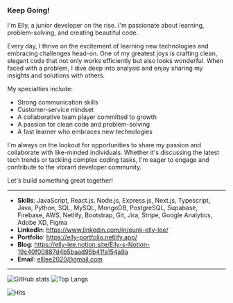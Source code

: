 ### Keep Going!

I'm Elly, a junior developer on the rise. I'm passionate about learning, problem-solving, and creating beautiful code.

Every day, I thrive on the excitement of learning new technologies and embracing challenges head-on. One of my greatest joys is crafting clean, elegant code that not only works efficiently but also looks wonderful. When faced with a problem, I dive deep into analysis and enjoy sharing my insights and solutions with others.

My specialties include:
* Strong communication skills
* Customer-service mindset
* A collaborative team player committed to growth
* A passion for clean code and problem-solving
* A fast learner who embraces new technologies

I'm always on the lookout for opportunities to share my passion and collaborate with like-minded individuals. Whether it's discussing the latest tech trends or tackling complex coding tasks, I'm eager to engage and contribute to the vibrant developer community.

Let's build something great together!

------------

- **Skills**: JavaScript, React.js, Node.js, Express.js, Next.js, Typescript, Java, Python, SQL, MySQL, MongoDB, PostgreSQL, Supabase, Firebase, AWS, Netlify, Bootstrap, Git, Jira, Stripe, Google Analytics, Adobe XD, Figma
- **LinkedIn**: <https://www.linkedin.com/in/eunji-elly-lee/> <br />
- **Portfolio**: <https://elly-portfolio.netlify.app/> <br />
- **Blog**: <https://elly-lee.notion.site/Elly-s-Notion-19c40f00887d4b5baad95b41fa154a9a> <br />
- **Email**: <elllee2020@gmail.com>

------------
![GitHub stats](https://github-readme-stats.vercel.app/api?username=Eunji-Elly-Lee&&include_all_commits=false&count_private=true&show_icons=true&theme=tokyonight&hide_border=true)
![Top Langs](https://github-readme-stats.vercel.app/api/top-langs/?username=Eunji-Elly-Lee&langs_count=10&layout=compact&theme=tokyonight&hide_border=true)

![Hits](https://hits.seeyoufarm.com/api/count/incr/badge.svg?url=https%3A%2F%2Fgithub.com%2FEunji-Elly-Lee&count_bg=%2317A797&title_bg=%2325263A&icon=&icon_color=%23D2D2D2&title=hits&edge_flat=false)
